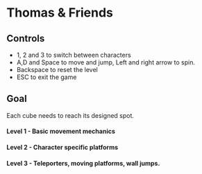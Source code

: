 # Thomas & Friends


## Controls

- 1, 2 and 3 to switch between characters
- A,D and Space to move and jump, Left and right arrow to spin.
- Backspace to reset the level
- ESC to exit the game

## Goal

Each cube needs to reach its designed spot.

#### Level 1 - Basic movement mechanics

#### Level 2 - Character specific platforms

#### Level 3 - Teleporters, moving platforms, wall jumps.

